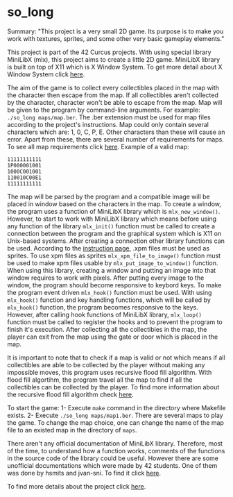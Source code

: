 # so_long
Summary:
"This project is a very small 2D game.
Its purpose is to make you work with textures, sprites,
and some other very basic gameplay elements."

This project is part of the 42 Curcus projects. With using special library MiniLibX (mlx), this project aims to create a little 2D game. MiniLibX library is built on top of X11 which is X Window System. To get more detail about X Window System click <a href="https://en.wikipedia.org/wiki/X_Window_System" target="_blank">here</a>.

The aim of the game is to collect every collectibles placed in the map with the character then escape from the map. If all collectibles aren't collected by the character, character won't be able to escape from the map. Map will be given to the program by command-line arguments. For example:  ```./so_long maps/map.ber```. The .ber extension must be used for map files according to the project's instructions. Map could only contain several characters which are: 1, 0, C, P, E. Other characters than these will cause an error. Apart from these, there are several number of requirements for maps. To see all map requirements click <a href="en.subject.pdf">here</a>. Example of a valid map:
```
11111111111
1P000001001
1000C001001
110010C00E1
11111111111
```
The map will be parsed by the program and a compatible image will be placed in window based on the characters in the map. To create a window, the program uses a function of MiniLibX library which is ```mlx_new_window()```. However, to start to work with MiniLibX library which means before using any function of the library ```mlx_init()``` function must be called to create a connection between the program and the graphical system which is X11 on Unix-based systems. After creating a connection other library functions can be used. According to the <a href="en.subject.pdf">instruction page</a>, .xpm files must be used as sprites. To use xpm files as sprites ```mlx_xpm_file_to_image()``` function must be used to make xpm files usable by  ```mlx_put_image_to_window()``` function. When using this library, creating a window and putting an image into that window requires to work with pixels. After putting every image to the window, the program should become responsive to keybord keys. To make the program event driven  ```mlx_hook()``` function must be used. With using ```mlx_hook()``` function and key handling functions, which will be called by ```mlx_hook()``` function, the program becomes responsive to the keys. However, after calling hook functions of MiniLibX library, ```mlx_loop()``` function must be called to register the hooks and to prevent the program to finish it's execution. After collecting all the collectibles in the map, the player can exit from the map using the gate or door which is placed in the map.

It is important to note that to check if a map is valid or not which means if all collectibles are able to be collected by the player without making any impossible moves, this program uses recursive flood fill algorithm. With flood fill algortihm, the program travel all the map to find if all the collectibles can be collected by the player. To find more information about the recursive flood fill algorithm check <a href="https://en.wikipedia.org/wiki/Flood_fill">here</a>.

To start the game: 1- Execute ```make``` command in the directory where Makefile exists. 2- Execute ```./so_long maps/map1.ber```. There are several maps to play the game. To change the map choice, one can change the name of the map file to an existed map in the directory of ```maps```.

There aren't any official documentation of MiniLibX library. Therefore, most of the time, to understand how a function works, comments of the functions in the source code of the library could be useful. However there are some unofficial documentations which were made by 42 students. One of them was done by hsmits and jvan-sni. To find it click <a href="https://harm-smits.github.io/42docs/libs/minilibx">here</a>.

To find more details about the project click <a href="en.subject.pdf">here</a>.
